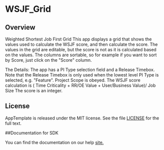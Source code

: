 WSJF_Grid
=========================

## Overview
Weighted Shortest Job First Grid This app displays a grid that shows the values
used to calculate the WSJF score, and then calculate the score. The values in 
the grid are editable, but the score is not as it is calculated based on the
values. The columns are sortable, so for example if you want to sort by Score, 
just click on the "Score" column.

The Details: The app has a PI Type selection field and a Release Timebox. Note 
that the Release Timebox is only used when the lowest level PI Type is selected,
e.g. "Feature". Project Scope is obeyed.
The WSJF score calculation is 
( Time Criticality + RR/OE Value + User/Business Value)/ Job Size 
The score is an integer.

## License

AppTemplate is released under the MIT license.  See the file [LICENSE](./LICENSE) for the full text.

##Documentation for SDK

You can find the documentation on our help [site.](https://help.rallydev.com/apps/2.0rc2/doc/)
